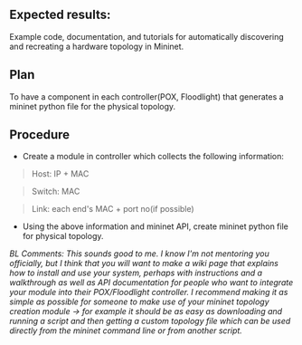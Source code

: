 ## Expected results:
 Example code, documentation, and tutorials for automatically discovering and recreating a hardware topology in Mininet.

## Plan
To have a component in each controller(POX, Floodlight) that generates a mininet python file for the physical topology.


## Procedure
* Create a module in controller which collects the following information:

> Host: IP + MAC

> Switch: MAC

> Link: each end's MAC + port no(if possible)

* Using the above information and mininet API, create mininet python file for physical topology.

<i>BL Comments: This sounds good to me. I know I'm not mentoring you officially, but I think that you will want to make a wiki page that explains how to install and use your system, perhaps with instructions and a walkthrough as well as API documentation for people who want to integrate your module into their POX/Floodlight controller. I recommend making it as simple as possible for someone to make use of your mininet topology creation module -> for example it should be as easy as downloading and running a script and then getting a custom topology file which can be used directly from the mininet command line or from another script.</i>